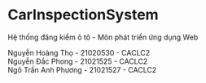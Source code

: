 # CarInspectionSystem
Hệ thống đăng kiểm ô tô - Môn phát triển ứng dụng Web

Nguyễn Hoàng Thọ - 21020530 - CACLC2<br />
Nguyễn Đắc Phong - 21021525 - CACLC2<br />
Ngô Trần Anh Phương - 21021527 - CACLC2<br />

